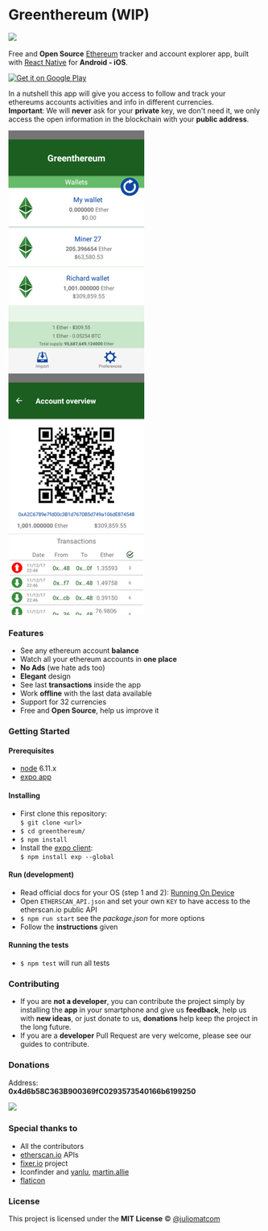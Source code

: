 # Greenthereum (WIP)
[![](https://circleci.com/gh/greenthereum/greenthereum.png?style=shield&circle-token=322df9b993df441bf6c2cfe94b9d7101632bfe2e)](https://circleci.com/gh/greenthereum/greenthereum)  

Free and **Open Source** [Ethereum](https://ethereum.org/) tracker and account explorer app, built with [React Native](https://facebook.github.io/react-native/) for **Android - iOS**.     

<a href='https://play.google.com/store/apps/details?id=com.greenthereum&utm_source=github&utm_campaign=github&pcampaignid=MKT-Other-global-all-co-prtnr-py-PartBadge-Mar2515-1'><img width="256" alt='Get it on Google Play' src='https://play.google.com/intl/en_us/badges/images/generic/en_badge_web_generic.png'/></a>


In a nutshell this app will give you access to follow and track your ethereums accounts activities and info in different currencies.  
**Important**: We will **never** ask for your **private** key, we don't need it, we only access the open information in the blockchain with your **public address**.

![](assets/pictures/wallets-for-readme.png)
![](assets/pictures/wallet-overview-for-readme.png)   

### Features
- See any ethereum account **balance**
- Watch all your ethereum accounts in **one place**
- **No Ads** (we hate ads too)
- **Elegant** design
- See last **transactions** inside the app
- Work **offline** with the last data available
- Support for 32 currencies
- Free and **Open Source**, help us improve it


### Getting Started

#### Prerequisites
- [node](https://nodejs.org/en/download/) 6.11.x
- [expo app](https://play.google.com/store/apps/details?id=host.exp.exponent&referrer=www)

#### Installing
- First clone this repository:   
  `$ git clone <url>`   
- `$ cd greenthereum/`
- `$ npm install`
- Install the [expo client](https://expo.io/):  
  `$ npm install exp --global`

#### Run (development)
- Read official docs for your OS (step 1 and 2): [Running On Device](https://facebook.github.io/react-native/docs/running-on-device.html)
- Open `ETHERSCAN_API.json` and set your own `KEY` to have access to the etherscan.io public API
- `$ npm run start` see the *package.json* for more options
- Follow the **instructions** given

#### Running the tests
- `$ npm test` will run all tests

### Contributing
- If you are **not a developer**, you can contribute the project simply by installing the **app** in your smartphone and give us **feedback**, help us with **new ideas**, or just donate to us, **donations** help keep the project in the long future.
- If you are a **developer** Pull Request are very welcome, please see our guides to contribute.

### Donations
Address:  
**0x4d6b58C363B900369fC0293573540166b6199250**  

![](assets/pictures/qr-donations.png)

### Special thanks to
- All the contributors
- [etherscan.io](https://etherscan.io/) APIs
- [fixer.io](https://github.com/hakanensari/fixer) project
- Iconfinder and [yanlu](https://www.iconfinder.com/yanlu), [martin.allie](https://www.iconfinder.com/martin.allien)  
- [flaticon](https://www.flaticon.com/)
### License

This project is licensed under the **MIT License** © [@juliomatcom](https://twitter.com/juliomatcom)
